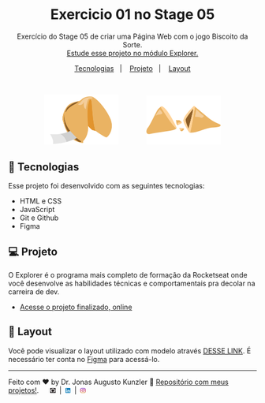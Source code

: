 <h1 align="center"> Exercicio 01 no Stage 05 </h1>

<p align="center">
Exercício do Stage 05 de criar uma Página Web com o jogo Biscoito da Sorte. <br/>
<a href="https://www.rocketseat.com.br/explorer">Estude esse projeto no módulo Explorer.</a>
</p>

<p align="center">
  <a href="#-tecnologias">Tecnologias</a>&nbsp;&nbsp;&nbsp;|&nbsp;&nbsp;&nbsp;
  <a href="#-projeto">Projeto</a>&nbsp;&nbsp;&nbsp;|&nbsp;&nbsp;&nbsp;
  <a href="#-layout">Layout</a>
</p>

<br>

<p align="center">
  <img alt="Projeto Biscoita da Sorte na Web" src="./images/fortune-cookie.svg" width="30%">
  &nbsp;&nbsp;&nbsp;&nbsp;&nbsp;&nbsp;&nbsp;&nbsp;&nbsp;&nbsp;&nbsp;&nbsp;
  <img alt="Projeto Biscoita da Sorte na Web" src="./images/opened-fortune-cookie.svg" width="30%">
</p>

## 🚀 Tecnologias

Esse projeto foi desenvolvido com as seguintes tecnologias:

- HTML e CSS
- JavaScript
- Git e Github
- Figma

## 💻 Projeto

O Explorer é o programa mais completo de formação da Rocketseat onde você desenvolve as habilidades técnicas e comportamentais pra decolar na carreira de dev.

- [Acesse o projeto finalizado, online](https://jakunzler.github.io/explorer_stage05_biscoito-sorte/)

## 🔖 Layout

Você pode visualizar o layout utilizado com modelo através [DESSE LINK](https://www.figma.com/file/ARmMpYVBJZ1mab1OvL14UX/Biscoito-da-Sorte-(Community)?node-id=1%3A2&t=ns5gXGBgSKGc8sp8-0). É necessário ter conta no [Figma](https://figma.com) para acessá-lo.

---

Feito com ♥ by Dr. Jonas Augusto Kunzler :wave: [Repositório com meus projetos!](https://github.com/jakunzler). &nbsp;&nbsp;&nbsp;&nbsp; <a href="https://github.com/jakunzler"><img alt="Link para perfil do GitHub" src="./images/github-dark.png" width="2%"></a> &nbsp;|&nbsp; <a href="https://www.linkedin.com/in/jonas-augusto-kunzler-20a63547/"><img alt="Link para perfil do LinkedIn" src="./images/linkedin.png" width="2%"></a> &nbsp;|&nbsp; <a href="https://www.instagram.com/jakunzler/"><img alt="Link para perfil do Instagram" src="./images/instagram.png" width="2%"></a>
